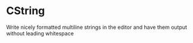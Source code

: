 # CString
Write nicely formatted multiline strings in the editor and have them output without leading whitespace
